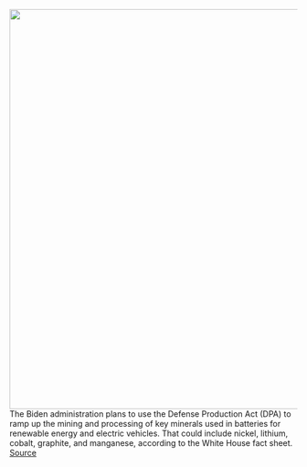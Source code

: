 <img src='https://cdn.vox-cdn.com/thumbor/C8G3kqLjsOctK9gcwplXM3-5DlE=/0x0:3744x2496/1200x800/filters:focal(1573x949:2171x1547)/cdn.vox-cdn.com/uploads/chorus_image/image/70694289/1383091481.0.jpg' width='700px' /><br/>
The Biden administration plans to use the Defense Production Act (DPA) to ramp up the mining and processing of key minerals used in batteries for renewable energy and electric vehicles. That could include nickel, lithium, cobalt, graphite, and manganese, according to the White House fact sheet.
<a href='https://www.theverge.com/2022/3/31/22996690/joe-biden-defense-production-act-ev-batteries'> Source <a/>